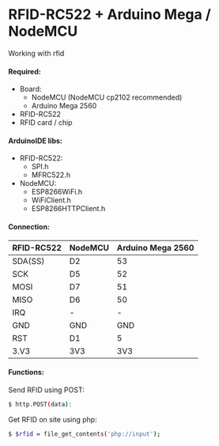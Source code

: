 # RFID-RC522 + Arduino Mega / NodeMCU

Working with rfid

#### Required:
- Board:
  - NodeMCU (NodeMCU cp2102 recommended)
  - Arduino Mega 2560
- RFID-RC522
- RFID card / chip

#### ArduinoIDE libs:
- RFID-RC522:
  - SPI.h
  - MFRC522.h
- NodeMCU:
  - ESP8266WiFi.h
  - WiFiClient.h
  - ESP8266HTTPClient.h

#### Connection:
| RFID-RC522 | NodeMCU | Arduino Mega 2560 |
| ---------- | ------- | ----------------- |
| SDA(SS) | D2 | 53 |
| SCK | D5 | 52 |
| MOSI | D7 | 51 |
| MISO | D6 | 50 |
| IRQ | - | - |
| GND | GND | GND |
| RST | D1 | 5 |
| 3.V3 | 3V3 | 3V3 |

#### Functions:
Send RFID using POST:
```sh
$ http.POST(data):
```

Get RFID on site using php:
```sh
$ $rfid = file_get_contents('php://input');
```
